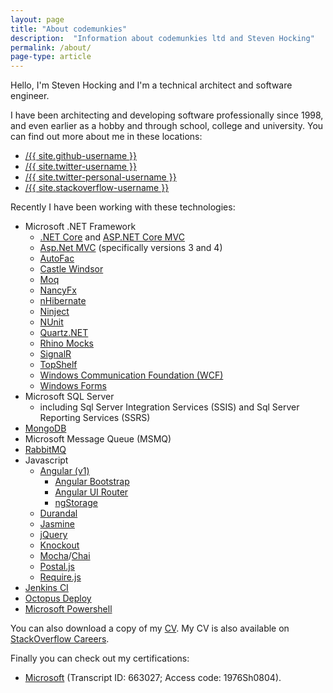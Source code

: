 ```yaml
---
layout: page
title: "About codemunkies"
description:  "Information about codemunkies ltd and Steven Hocking"
permalink: /about/
page-type: article
---
```


Hello, I'm Steven Hocking and I'm a technical architect and software engineer.

I have been architecting and developing software professionally since 1998, and even earlier as a hobby and through school, college and university. You can find out more about me in these locations:

<ul>
  <li>
    <a href="https://github.com/{{ site.github-username }}">
      <span class="icon github">
        <i class="fa fa-github"></i>
      </span>
      <span class="username">/{{ site.github-username }}</span>
    </a>
  </li>
  <li>
    <a href="https://twitter.com/{{ site.twitter-username }}">
      <span class="icon twitter">
        <i class="fa fa-twitter"></i>
      </span>
      <span class="username">/{{ site.twitter-username }}</span>
    </a>
  </li>
  <li>
    <a href="https://twitter.com/{{ site.twitter-personal-username }}">
      <span class="icon twitter">
        <i class="fa fa-twitter"></i>
      </span>
      <span class="username">/{{ site.twitter-personal-username }}</span>
    </a>
  </li>
  <li>
    <a href="http://stackoverflow.com/users/{{ site.stackoverflow-userid }}/{{ site.stackoverflow-username }}">
      <span class="icon stackoverflow">
        <i class="fa fa-stack-overflow"></i>
      </span>
      <span class="username">/{{ site.stackoverflow-username }}</span>
    </a>
  </li>
</ul>

Recently I have been working with these technologies:

*	Microsoft .NET Framework
    * [.NET Core](https://www.microsoft.com/net/core/platform) and [ASP.NET Core MVC](http://www.asp.net/core)
    * [Asp.Net MVC](http://www.asp.net/mvc) (specifically versions 3 and 4)
    * [AutoFac](http://autofac.org/)
    * [Castle Windsor](http://www.castleproject.org/projects/windsor/)
    * [Moq](http://www.moqthis.com/)
    * [NancyFx](http://nancyfx.org/)
    * [nHibernate](http://nhibernate.info/)
    * [Ninject](http://www.ninject.org/)
    * [NUnit](http://www.nunit.org/)
    * [Quartz.NET](http://www.quartz-scheduler.net/)
    * [Rhino Mocks](http://www.hibernatingrhinos.com/oss/rhino-mocks)
    * [SignalR](http://www.asp.net/signalr)
    * [TopShelf](http://topshelf-project.com/)
    * [Windows Communication Foundation (WCF)](https://msdn.microsoft.com/en-us/library/ms731082(v=vs.110).aspx)
    * [Windows Forms](https://msdn.microsoft.com/en-us/library/dd30h2yb(v=vs.110).aspx)
* Microsoft SQL Server
    * including Sql Server Integration Services (SSIS) and Sql Server Reporting Services (SSRS)
* [MongoDB](https://www.mongodb.com/)
* Microsoft Message Queue (MSMQ)
* [RabbitMQ](https://www.rabbitmq.com/)
*	Javascript
    * [Angular (v1)](https://angularjs.org/)
        * [Angular Bootstrap](https://angular-ui.github.io/bootstrap/)
        * [Angular UI Router](https://ui-router.github.io/)
        * [ngStorage](https://github.com/gsklee/ngStorage)
    * [Durandal](http://durandaljs.com/)
    * [Jasmine](http://jasmine.github.io/)
    * [jQuery](https://jquery.com/)
    * [Knockout](http://knockoutjs.com/)
    * [Mocha](https://mochajs.org/)/[Chai](http://chaijs.com/)
    * [Postal.js](https://github.com/postaljs)
    * [Require.js](http://requirejs.org/)
* [Jenkins CI](https://jenkins.io/)
* [Octopus Deploy](https://octopus.com/)
* [Microsoft Powershell](https://msdn.microsoft.com/en-us/powershell/mt173057.aspx)

You can also download a copy of my [CV](/assets/2015-09-14-cv.pdf). My CV is also available on [StackOverflow Careers](http://careers.stackoverflow.com/stevehocking).

Finally you can check out my certifications:

* [Microsoft](https://mcp.microsoft.com/authenticate/validatemcp.aspx) (Transcript ID: 663027; Access code: 1976Sh0804).
